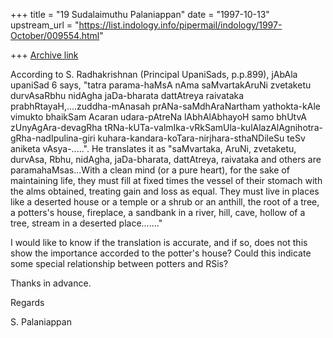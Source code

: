 +++
title = "19 Sudalaimuthu Palaniappan"
date = "1997-10-13"
upstream_url = "https://list.indology.info/pipermail/indology/1997-October/009554.html"

+++
[Archive link](https://list.indology.info/pipermail/indology/1997-October/009554.html)

According to S. Radhakrishnan (Principal UpaniSads, p.p.899), jAbAla upaniSad
6 says, "tatra parama-haMsA nAma saMvartakAruNi zvetaketu durvAsaRbhu nidAgha
jaDa-bharata dattAtreya raivataka prabhRtayaH,....zuddha-mAnasah
prANa-saMdhAraNartham yathokta-kAle vimukto bhaikSam Acaran udara-pAtreNa
lAbhAlAbhayoH samo bhUtvA zUnyAgAra-devagRha
tRNa-kUTa-valmIka-vRkSamUla-kulAlazAlAgnihotra-gRha-nadIpulina-giri
kuhara-kandara-koTara-nirjhara-sthaNDileSu teSv aniketa vAsya-.....".
He translates it as "saMvartaka, AruNi, zvetaketu, durvAsa, Rbhu, nidAgha,
jaDa-bharata, dattAtreya, raivataka and others are paramahaMsas...With a
clean mind (or a pure heart), for the sake of maintaining life, they must
fill at fixed times the vessel of their stomach with the alms obtained,
treating gain and loss as equal. They must live in places like a deserted
house or a temple or a shrub or an anthill, the root of a tree, a potters's
house, fireplace, a sandbank in a river, hill, cave, hollow of a tree, stream
in a deserted place......."

I would like to know if the translation is accurate, and if so, does not this
show the importance accorded to the potter's house? Could this indicate some
special relationship between potters and RSis?

Thanks in advance.

Regards

S. Palaniappan



